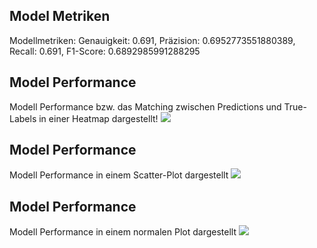 ## Model Metriken
Modellmetriken: Genauigkeit: 0.691, Präzision: 0.6952773551880389, Recall: 0.691, F1-Score: 0.6892985991288295
## Model Performance
Modell Performance bzw. das Matching zwischen Predictions und True-Labels in einer Heatmap dargestellt!
![](https://asset.cml.dev/23c44ac3fcccc10275d45ab39a7a17ea9c0ae608?cml=jpeg)

## Model Performance
Modell Performance in einem Scatter-Plot dargestellt
![](https://asset.cml.dev/ad09fd14b9772a6d24a27354a93b8c6ba2d28c96?cml=jpeg)

## Model Performance
Modell Performance in einem normalen Plot dargestellt
![](https://asset.cml.dev/82397bd38e90b8a2166be9d00796c1dd8a3a07b4?cml=jpeg)
